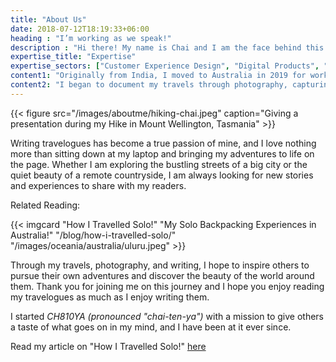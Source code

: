 ```yaml
---
title: "About Us"
date: 2018-07-12T18:19:33+06:00
heading : "I’m working as we speak!"
description : "Hi there! My name is Chai and I am the face behind this beautiful website."
expertise_title: "Expertise"
expertise_sectors: ["Customer Experience Design", "Digital Products", "Development", "Campaign & Content", "Employer Branding", "Animation & Motion Graphics", "Packaging & Product Design", "Retail & Spacial", "Print & Editorial Design", "Concept/Text", "Information Design"]
content1: "Originally from India, I moved to Australia in 2019 for work, and that's when my love affair with travel began. From an early age, I have always been drawn to adventure and the thrill of exploring new places. As I journeyed to different places in Australia and immersed myself in different cultures, I found myself captivated by the beauty and diversity of the world around me."
content2: "I began to document my travels through photography, capturing the stunning landscapes and unique moments that I encountered along the way. But as I looked back on my photos, I realized that there was so much more to share with others. I wanted to share the stories and experiences of my travels in a way that would inspire and inform others, and so I turned to writing."
---
```

{{< figure src="/images/aboutme/hiking-chai.jpeg" caption="Giving a presentation during my Hike in Mount Wellington, Tasmania" >}}
<!-- add link to sea to summit blog -->

Writing travelogues has become a true passion of mine, and I love nothing more than sitting down at my laptop and bringing my adventures to life on the page. Whether I am exploring the bustling streets of a big city or the quiet beauty of a remote countryside, I am always looking for new stories and experiences to share with my readers.

Related Reading:

{{< imgcard "How I Travelled Solo!" "My Solo Backpacking Experiences in Australia!" "/blog/how-i-travelled-solo/" "/images/oceania/australia/uluru.jpeg" >}}

Through my travels, photography, and writing, I hope to inspire others to pursue their own adventures and discover the beauty of the world around them. Thank you for joining me on this journey and I hope you enjoy reading my travelogues as much as I enjoy writing them. 

I started *CH810YA (pronounced "chai-ten-ya")* with a mission to give others a taste of what goes on in my mind, and I have been at it ever since.

Read my article on "How I Travelled Solo!" [here](/blog/how-i-travelled-solo/)


